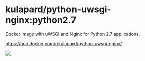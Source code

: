 # kulapard/python-uwsgi-nginx:python2.7
Docker image with uWSGI and Nginx for Python 2.7 applications.

https://hub.docker.com/r/kulapard/python-uwsgi-nginx/

[![](https://images.microbadger.com/badges/image/kulapard/python-uwsgi-nginx.svg)](https://microbadger.com/images/kulapard/python-uwsgi-nginx
"Get your own image badge on microbadger.com")
